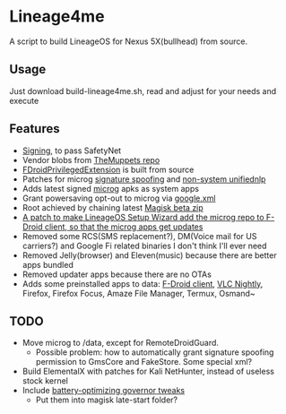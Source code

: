 # Lineage4me

A script to build LineageOS for Nexus 5X(bullhead) from source. 

## Usage
Just download build-lineage4me.sh, read and adjust for your needs and execute

## Features
- [Signing](https://wiki.lineageos.org/signing_builds.html), to pass SafetyNet
- Vendor blobs from [TheMuppets repo](https://github.com/TheMuppets/proprietary_vendor_lge)
- [FDroidPrivilegedExtension](https://gitlab.com/fdroid/privileged-extension/blob/master/README.md) is built from source
- Patches for microg [signature spoofing](https://raw.githubusercontent.com/microg/android_packages_apps_GmsCore/master/patches/android_frameworks_base-N.patch) and [non-system unifiednlp](https://raw.githubusercontent.com/microg/android_packages_apps_UnifiedNlp/master/patches/android_frameworks_base-N.patch)
- Adds latest signed [microg](https://microg.org/download.html) apks as system apps
- Grant powersaving opt-out to microg via [google.xml](https://github.com/thermatk/Lineage4me/blob/master/google.xml)
- Root achieved by chaining latest [Magisk beta zip](https://forum.xda-developers.com/apps/magisk/beta-magisk-v13-0-0980cb6-t3618589)
- [A patch to make LineageOS Setup Wizard add the microg repo to F-Droid client, so that the microg apps get updates](https://github.com/thermatk/Lineage4me/blob/master/add_microg_repo_setup.patch)
- Removed some RCS(SMS replacement?), DM(Voice mail for US carriers?) and Google Fi related binaries I don't think I'll ever need
- Removed Jelly(browser) and Eleven(music) because there are better apps bundled
- Removed updater apps because there are no OTAs
- Adds some preinstalled apps to data: [F-Droid client](https://f-droid.org/), [VLC Nightly](https://nightlies.videolan.org/), Firefox, Firefox Focus, Amaze File Manager, Termux, Osmand~

## TODO
- Move microg to /data, except for RemoteDroidGuard.
  - Possible problem: how to automatically grant signature spoofing permission to GmsCore and FakeStore. Some special xml?
- Build ElementalX with patches for Kali NetHunter, instead of useless stock kernel
- Include [battery-optimizing governor tweaks](https://github.com/Alcolawl/Interactive-Governor-Tweaks)
  - Put them into magisk late-start folder?
